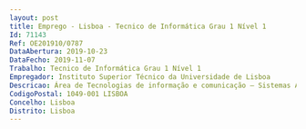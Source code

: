 ```yaml
--- 
layout: post
title: Emprego - Lisboa - Tecnico de Informática Grau 1 Nível 1
Id: 71143
Ref: OE201910/0787
DataAbertura: 2019-10-23
DataFecho: 2019-11-07
Trabalho: Tecnico de Informática Grau 1 Nível 1
Empregador: Instituto Superior Técnico da Universidade de Lisboa
Descricao: Área de Tecnologias de informação e comunicação – Sistemas Ao posto de trabalho a preencher corresponde as funções descritas no artigo 3.º da Portaria n.º 358 2002, de 3 de abril. O trabalhador recrutado desempenhará designadamente as seguintes funções a) Funções de arquitetura, planeamento, gestão e operação de sistemas informáticos b) Administração de sistemas operativos Microsoft Windows Server, Serviços de Active Directory, serviços Microsoft de partilha de ficheiros. Administração de sistemas de distribuição de imagens Windows baseados em WDS e distribuição de configurações SCCM. Serviços de gestão de atualizações com Microsoft WSUS c) Administração de sistemas operativos servidores Windows, gestão de configurações (Chef, Salt, Puppet e Ansible) e gestão de sistemas de armazenamento distribuído (SMB3, NFS e CEPH) d) Configuração manutenção de políticas e receitas centralizadas para instalar e configurar software computadores desktop baseados em sistemas operativos Microsoft Windows e) Implementar mecanismos de monitorização e recolha de estatísticas centralizada sobre o funcionamento do parque informático de computadores desktop f) Manter os sistemas informáticos atualizados, com a criação de ambientes de trabalhos para teste das novas versões de software a aplicar nos computadores dos utilizadores g) Apoiar e colaborar no trabalho da equipa que dá suporte técnico aos computadores do pessoal administrativo h) Implementar procedimentos de segurança para os dados criados e geridos pelos funcionários com funções administrativas i) Utilização de aplicações informáticas Request Tracker, GLPI, FenixEdu, Dot, FenixDrive, Mattermost, GitLab, Netdisco, GrayLog e NetDot j) Utilização de sistemas de virtualizac¸a~o (OpenStack e OpenNebula).
CodigoPostal: 1049-001 LISBOA
Concelho: Lisboa
Distrito: Lisboa
--- 
```

